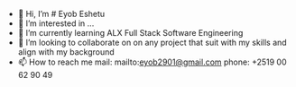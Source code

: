 - 👋 Hi, I’m # Eyob Eshetu
- 👀 I’m interested in ...
- 🌱 I’m currently learning ALX Full Stack Software Engineering
- 💞️ I’m looking to collaborate on on any project that suit with my skills and align with my background
- 📫 How to reach me mail: mailto:eyob2901@gmail.com phone: +2519 00 62 90 49

<!---
eyob2901/eyob2901 is a ✨ special ✨ repository because its `README.md` (this file) appears on your GitHub profile.
You can click the Preview link to take a look at your changes.
--->
